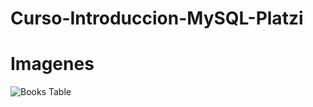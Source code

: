 # Curso-Introduccion-MySQL-Platzi

# Imagenes

![Books Table](https://user-images.githubusercontent.com/53313625/179322128-dda266fd-4bc1-4889-94d9-f623de9cdadd.png)

